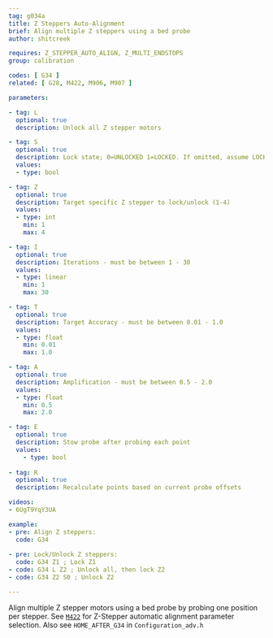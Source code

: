 ```yaml
---
tag: g034a
title: Z Steppers Auto-Alignment
brief: Align multiple Z steppers using a bed probe
author: shitcreek

requires: Z_STEPPER_AUTO_ALIGN, Z_MULTI_ENDSTOPS
group: calibration

codes: [ G34 ]
related: [ G28, M422, M906, M907 ]

parameters:

- tag: L
  optional: true
  description: Unlock all Z stepper motors

- tag: S
  optional: true
  description: Lock state; 0=UNLOCKED 1=LOCKED. If omitted, assume LOCKED
  values:
  - type: bool

- tag: Z
  optional: true
  description: Target specific Z stepper to lock/unlock (1-4)
  values:
  - type: int
    min: 1
    max: 4

- tag: I
  optional: true
  description: Iterations - must be between 1 - 30
  values:
  - type: linear
    min: 1
    max: 30

- tag: T
  optional: true
  description: Target Accuracy - must be between 0.01 - 1.0
  values:
  - type: float
    min: 0.01
    max: 1.0

- tag: A
  optional: true
  description: Amplification - must be between 0.5 - 2.0
  values:
  - type: float
    min: 0.5
    max: 2.0

- tag: E
  optional: true
  description: Stow probe after probing each point
  values:
    - type: bool
  
- tag: R
  optional: true
  description: Recalculate points based on current probe offsets

videos:
- 6UgT9YqY3UA

example:
- pre: Align Z steppers:
  code: G34
  
- pre: Lock/Unlock Z steppers:
  code: G34 Z1 ; Lock Z1
- code: G34 L Z2 ; Unlock all, then lock Z2
- code: G34 Z2 S0 ; Unlock Z2

---
```


Align multiple Z stepper motors using a bed probe by probing one position per stepper. See [`M422`](/docs/gcode/M422.html) for Z-Stepper automatic alignment parameter selection. Also see `HOME_AFTER_G34` in `Configuration_adv.h`
